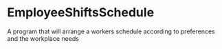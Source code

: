# EmployeeShiftsSchedule
A program that will arrange a workers schedule according to preferences and the workplace needs
